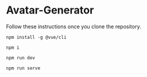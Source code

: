 # Avatar-Generator

Follow these instructions once you clone the repository.

``` npm install -g @vue/cli ```

``` npm i ```

``` npm run dev ```

``` npm run serve ```
